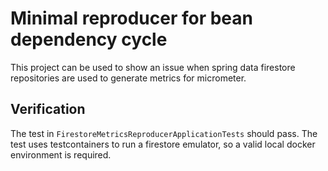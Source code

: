 # Minimal reproducer for bean dependency cycle

This project can be used to show an issue when spring data firestore
repositories are used to generate metrics for micrometer.


## Verification
The test in `FirestoreMetricsReproducerApplicationTests` should pass.
The test uses testcontainers to run a firestore emulator, so a valid local docker 
environment is required.
